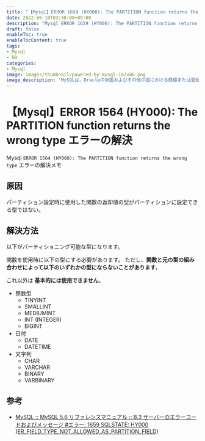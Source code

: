 ```yaml
---
title: "【Mysql】ERROR 1659 (HY000): The PARTITION function returns the wrong type エラーの解決"
date: 2022-06-10T03:30:00+09:00
description: "Mysql ERROR 1659 (HY000): The PARTITION function returns the wrong type エラーの解決メモ"
draft: false
enableToc: true
enableTocContent: true
tags: 
- Mysql
- DB
categories: 
- Mysql
image: images/thumbnail/powered-by-mysql-167x86.png
image_description: 'MySQLは、Oracleの米国およびその他の国における商標または登録商標です。'
---
```


# 【Mysql】ERROR 1564 (HY000): The PARTITION function returns the wrong type エラーの解決
Mysql `ERROR 1564 (HY000): The PARTITION function returns the wrong type` エラーの解決メモ

## 原因
パーティション設定時に使用した関数の返却値の型がパーティションに設定できる型ではない。

## 解決方法
以下がパーティショニング可能な型になります。

関数を使用時に以下の型にする必要があります。
ただし、**関数と元の型の組み合わせによって以下のいずれかの型にならないことがあります**。

これ以外は **基本的には使用できません**。
* 整数型
    * TINYINT
    * SMALLINT
    * MEDIUMINT
    * INT (INTEGER)
    * BIGINT
* 日付
    * DATE
    * DATETIME
* 文字列
    * CHAR
    * VARCHAR
    * BINARY
    * VARBINARY

## 参考
* <a href="https://dev.mysql.com/doc/refman/5.6/ja/error-messages-server.html#error_er_field_type_not_allowed_as_partition_field" target="_blank" rel="nofollow noopener">MySQL :: MySQL 5.6 リファレンスマニュアル :: B.3 サーバーのエラーコードおよびメッセージ #エラー: 1659 SQLSTATE: HY000 (ER_FIELD_TYPE_NOT_ALLOWED_AS_PARTITION_FIELD)</a>